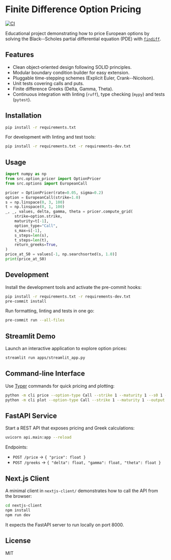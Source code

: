 # Finite Difference Option Pricing

[![CI](https://github.com/PLACEHOLDER/finite_difference_options/actions/workflows/ci.yml/badge.svg)](https://github.com/PLACEHOLDER/finite_difference_options/actions/workflows/ci.yml)

Educational project demonstrating how to price European options by solving
the Black--Scholes partial differential equation (PDE) with
[`findiff`](https://github.com/findiff/findiff).

## Features

- Clean object‑oriented design following SOLID principles.
- Modular boundary condition builder for easy extension.
- Pluggable time-stepping schemes (Explicit Euler, Crank--Nicolson).
- Unit tests covering calls and puts.
- Finite difference Greeks (Delta, Gamma, Theta).
- Continuous integration with linting (`ruff`), type checking (`mypy`) and tests (`pytest`).

## Installation

```bash
pip install -r requirements.txt
```

For development with linting and test tools:

```bash
pip install -r requirements.txt -r requirements-dev.txt
```

## Usage

```python
import numpy as np
from src.option_pricer import OptionPricer
from src.options import EuropeanCall

pricer = OptionPricer(rate=0.05, sigma=0.2)
option = EuropeanCall(strike=1.0)
s = np.linspace(0, 3, 100)
t = np.linspace(0, 1, 100)
_, _, values, delta, gamma, theta = pricer.compute_grid(
    strike=option.strike,
    maturity=t[-1],
    option_type="Call",
    s_max=s[-1],
    s_steps=len(s),
    t_steps=len(t),
    return_greeks=True,
)
price_at_S0 = values[-1, np.searchsorted(s, 1.0)]
print(price_at_S0)
```

## Development

Install the development tools and activate the pre-commit hooks:

```bash
pip install -r requirements.txt -r requirements-dev.txt
pre-commit install
```

Run formatting, linting and tests in one go:

```bash
pre-commit run --all-files
```

## Streamlit Demo

Launch an interactive application to explore option prices:

```bash
streamlit run apps/streamlit_app.py
```

## Command-line Interface

Use [Typer](https://typer.tiangolo.com/) commands for quick pricing and plotting:

```bash
python -m cli price --option-type Call --strike 1 --maturity 1 --s0 1 --rate 0.05 --sigma 0.2
python -m cli plot --option-type Call --strike 1 --maturity 1 --output plot.png
```

## FastAPI Service

Start a REST API that exposes pricing and Greek calculations:

```bash
uvicorn api.main:app --reload
```

Endpoints:

- `POST /price` → `{ "price": float }`
- `POST /greeks` → `{ "delta": float, "gamma": float, "theta": float }`

## Next.js Client

A minimal client in `nextjs-client/` demonstrates how to call the API from the browser:

```bash
cd nextjs-client
npm install
npm run dev
```

It expects the FastAPI server to run locally on port 8000.

## License

MIT

